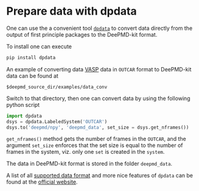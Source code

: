 # Prepare data with dpdata

One can use the a convenient tool [`dpdata`](https://github.com/deepmodeling/dpdata) to convert data directly from the output of first principle packages to the DeePMD-kit format.

To install one can execute 
```bash
pip install dpdata
```

An example of converting data [VASP](https://www.vasp.at/) data in `OUTCAR` format to DeePMD-kit data can be found at
```
$deepmd_source_dir/examples/data_conv
```

Switch to that directory, then one can convert data by using the following python script
```python
import dpdata
dsys = dpdata.LabeledSystem('OUTCAR')
dsys.to('deepmd/npy', 'deepmd_data', set_size = dsys.get_nframes())
```

`get_nframes()` method gets the number of frames in the `OUTCAR`, and the argument `set_size` enforces that the set size is equal to the number of frames in the system, viz. only one `set` is created in the `system`. 

The data in DeePMD-kit format is stored in the folder `deepmd_data`.

A list of all [supported data format](https://github.com/deepmodeling/dpdata#load-data) and more nice features of `dpdata` can be found at the [official website](https://github.com/deepmodeling/dpdata).
